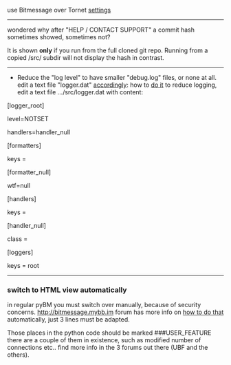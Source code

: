 use Bitmessage over Tornet [settings](http://fossilrepos.sourceforge.net/srv.fsl/450/wiki?name=TORnet+settings)

***
wondered why after "HELP / CONTACT SUPPORT" a commit hash sometimes showed, sometimes not?

It is shown **only** if you run from the full cloned git repo. Running from a copied /src/ subdir will not display the hash in contrast.

***

* Reduce the "log level" to have smaller "debug.log" files, or none at all.
edit a text file "logger.dat" [accordingly](https://docs.python.org/2/library/logging.config.html#logging.config.fileConfig): how to [do it](https://bitmessage.org/forum/index.php?topic=4820.msg11163#msg11163)  to reduce logging,  edit a text file .../src/logger.dat   with content:


[logger_root]

level=NOTSET

handlers=handler_null

[formatters]

keys =

[formatter_null]

wtf=null

[handlers]

keys =

[handler_null]

class =

[loggers]

keys = root

***
### switch to HTML view automatically

in regular pyBM you must switch over manually, because of security concerns. http://bitmessage.mybb.im forum has more info on [how to do that](https://web.archive.org/web/20171204060502/http://bitmessage.mybb.im/viewtopic.php?id=12) automatically, just 3 lines must be adapted. 

Those places in the python code should be marked ###USER_FEATURE there are a couple of them in existence, such as modified number of connections etc.. find more info in the 3 forums out there (UBF and the others).